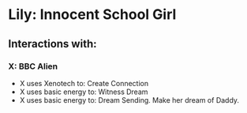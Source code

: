 # Lily: Innocent School Girl
## Interactions with:
### X: BBC Alien
- X uses Xenotech to: Create Connection
- X uses basic energy to: Witness Dream
- X uses basic energy to: Dream Sending. Make her dream of Daddy.
